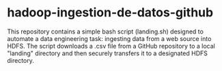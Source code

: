 # hadoop-ingestion-de-datos-github
This repository contains a simple bash script (landing.sh) designed to automate a data engineering task: ingesting data from a web source into HDFS. The script downloads a .csv file from a GitHub repository to a local "landing" directory and then securely transfers it to a designated HDFS directory.
